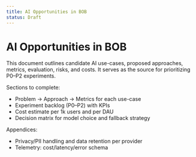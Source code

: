 ```yaml
---
title: AI Opportunities in BOB
status: Draft
---
```


# AI Opportunities in BOB

This document outlines candidate AI use-cases, proposed approaches, metrics, evaluation, risks, and costs. It serves as the source for prioritizing P0–P2 experiments.

Sections to complete:
- Problem → Approach → Metrics for each use-case
- Experiment backlog (P0–P2) with KPIs
- Cost estimate per 1k users and per DAU
- Decision matrix for model choice and fallback strategy

Appendices:
- Privacy/PII handling and data retention per provider
- Telemetry: cost/latency/error schema


